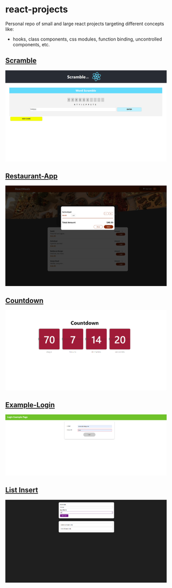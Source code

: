 # react-projects
Personal repo of small and large react projects targeting different concepts like:  
* hooks, class components, css modules, function binding, uncontrolled components, etc.

## [Scramble](https://github.com/eskevv/react-projects/tree/main/scramble)
![alt](https://github.com/eskevv/react-projects/blob/main/media/scramble_prev.png)
## [Restaurant-App](https://github.com/eskevv/react-projects/tree/main/food-app)
![alt](https://github.com/eskevv/react-projects/blob/main/media/food_app_prev.png)
## [Countdown](https://github.com/eskevv/react-projects/tree/main/countdown)
![alt](https://github.com/eskevv/react-projects/blob/main/media/countdown.png)
## [Example-Login](https://github.com/eskevv/react-projects/tree/main/login-effect)
![alt](https://github.com/eskevv/react-projects/blob/main/media/login_prev.png)
## [List Insert](https://github.com/eskevv/react-projects/tree/main/user-list)
![alt](https://github.com/eskevv/react-projects/blob/main/media/user_list_prev.png)

